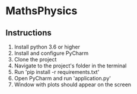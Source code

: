 # MathsPhysics

## Instructions 
1. Install python 3.6 or higher
2. Install and configure PyCharm
3. Clone the project 
4. Navigate to the project's folder in the terminal
5. Run 'pip install -r requirements.txt'
6. Open PyCharm and run 'application.py'
7. Window with plots should appear on the screen
